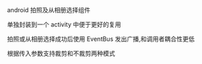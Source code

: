 <p>android 拍照及从相册选择组件</p>
<p>单独封装到一个 activity 中便于更好的复用</p>
<p>拍照或从相册选择成功后使用 EventBus 发出广播,和调用者耦合性更低</p>
<p>根据传入参数支持裁剪和不裁剪两种模式</p>
